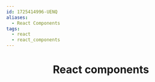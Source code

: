 ```yaml
---
id: 1725414996-UENQ
aliases:
  - React Components
tags:
  - react
  - react_components
---
```


<center>
<h1>React components</h1>
</center>


